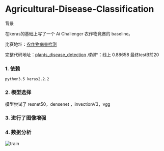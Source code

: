 # Agricultural-Disease-Classification
背景

在keras的基础上写了一个 Ai Challenger 农作物竞赛的 baseline。

比赛地址：[农作物病害检测](https://challenger.ai/competition/pdr2018)

完整代码地址：[plants_disease_detection](https://github.com/bochuanwu/Agricultural-Disease-Classification/)
*成绩**：线上 0.88658
最终testB前20
### 1. 依赖

    python3.5 keras2.2.2
### 2. 模型选择

模型尝试了 resnet50，densenet ，invectionV3，vgg
### 3. 进行了图像增强

### 4. 数据分析
![train](https://github.com/bochuanwu/Agricultural-Disease-Classification/tree/master/dataset/test.png)
